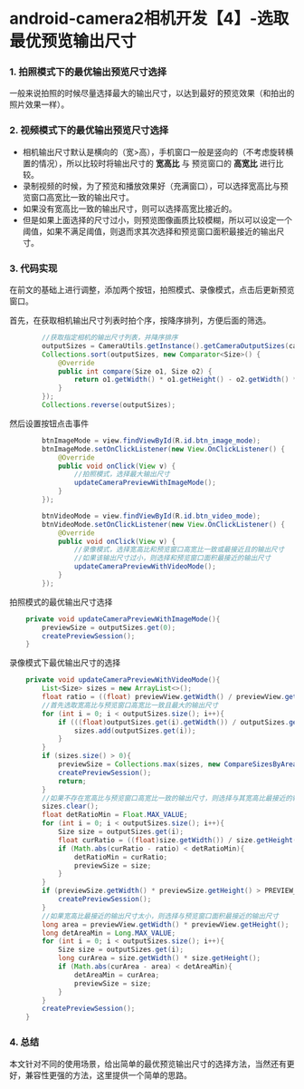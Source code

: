 # android-camera2相机开发【4】-选取最优预览输出尺寸

### 1. 拍照模式下的最优输出预览尺寸选择

一般来说拍照的时候尽量选择最大的输出尺寸，以达到最好的预览效果（和拍出的照片效果一样）。

### 2. 视频模式下的最优输出预览尺寸选择

* 相机输出尺寸默认是横向的（宽>高），手机窗口一般是竖向的（不考虑旋转横置的情况），所以比较时将输出尺寸的 __宽高比__ 与 预览窗口的 __高宽比__ 进行比较。 
* 录制视频的时候，为了预览和播放效果好（充满窗口），可以选择宽高比与预览窗口高宽比一致的输出尺寸。
* 如果没有宽高比一致的输出尺寸，则可以选择高宽比接近的。
* 但是如果上面选择的尺寸过小，则预览图像画质比较模糊，所以可以设定一个阈值，如果不满足阈值，则退而求其次选择和预览窗口面积最接近的输出尺寸。

### 3. 代码实现

在前文的基础上进行调整，添加两个按钮，拍照模式、录像模式，点击后更新预览窗口。

首先，在获取相机输出尺寸列表时拍个序，按降序排列，方便后面的筛选。

```java
        //获取指定相机的输出尺寸列表，并降序排序
        outputSizes = CameraUtils.getInstance().getCameraOutputSizes(cameraId, SurfaceTexture.class);
        Collections.sort(outputSizes, new Comparator<Size>() {
            @Override
            public int compare(Size o1, Size o2) {
                return o1.getWidth() * o1.getHeight() - o2.getWidth() * o2.getHeight();
            }
        });
        Collections.reverse(outputSizes);
```

然后设置按钮点击事件

```java
        btnImageMode = view.findViewById(R.id.btn_image_mode);
        btnImageMode.setOnClickListener(new View.OnClickListener() {
            @Override
            public void onClick(View v) {
                //拍照模式，选择最大输出尺寸
                updateCameraPreviewWithImageMode();
            }
        });

        btnVideoMode = view.findViewById(R.id.btn_video_mode);
        btnVideoMode.setOnClickListener(new View.OnClickListener() {
            @Override
            public void onClick(View v) {
                //录像模式，选择宽高比和预览窗口高宽比一致或最接近且的输出尺寸
                //如果该输出尺寸过小，则选择和预览窗口面积最接近的输出尺寸
                updateCameraPreviewWithVideoMode();
            }
        });
```

拍照模式的最优输出尺寸选择

```java
    private void updateCameraPreviewWithImageMode(){
        previewSize = outputSizes.get(0);
        createPreviewSession();
    }
```

录像模式下最优输出尺寸的选择

```java
    private void updateCameraPreviewWithVideoMode(){
        List<Size> sizes = new ArrayList<>();
        float ratio = ((float) previewView.getWidth() / previewView.getHeight());
        //首先选取宽高比与预览窗口高宽比一致且最大的输出尺寸
        for (int i = 0; i < outputSizes.size(); i++){
            if (((float)outputSizes.get(i).getWidth()) / outputSizes.get(i).getHeight() == ratio){
                sizes.add(outputSizes.get(i));
            }
        }
        if (sizes.size() > 0){
            previewSize = Collections.max(sizes, new CompareSizesByArea());
            createPreviewSession();
            return;
        }
        //如果不存在宽高比与预览窗口高宽比一致的输出尺寸，则选择与其宽高比最接近的输出尺寸
        sizes.clear();
        float detRatioMin = Float.MAX_VALUE;
        for (int i = 0; i < outputSizes.size(); i++){
            Size size = outputSizes.get(i);
            float curRatio = ((float)size.getWidth()) / size.getHeight();
            if (Math.abs(curRatio - ratio) < detRatioMin){
                detRatioMin = curRatio;
                previewSize = size;
            }
        }
        if (previewSize.getWidth() * previewSize.getHeight() > PREVIEW_SIZE_MIN){
            createPreviewSession();
        }
        //如果宽高比最接近的输出尺寸太小，则选择与预览窗口面积最接近的输出尺寸
        long area = previewView.getWidth() * previewView.getHeight();
        long detAreaMin = Long.MAX_VALUE;
        for (int i = 0; i < outputSizes.size(); i++){
            Size size = outputSizes.get(i);
            long curArea = size.getWidth() * size.getHeight();
            if (Math.abs(curArea - area) < detAreaMin){
                detAreaMin = curArea;
                previewSize = size;
            }
        }
        createPreviewSession();
    }
```

### 4. 总结

本文针对不同的使用场景，给出简单的最优预览输出尺寸的选择方法，当然还有更好，兼容性更强的方法，这里提供一个简单的思路。